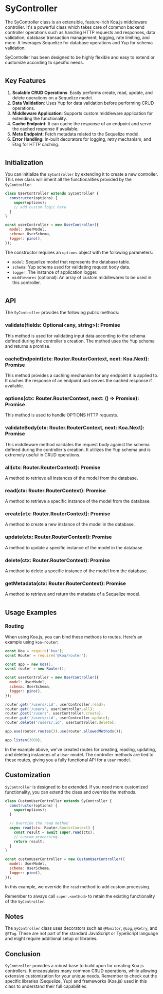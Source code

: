 # **SyController**

The SyController class is an extensible, feature-rich Koa.js middleware controller. It's a powerful class which takes care of common backend controller operations such as handling HTTP requests and responses, data validation, database transaction management, logging, rate limiting, and more. It leverages Sequelize for database operations and Yup for schema validation.

SyController has been designed to be highly flexible and easy to extend or customize according to specific needs.

#

## Key Features

1. **Scalable CRUD Operations**: Easily performs create, read, update, and delete operations on a Sequelize model.
2. **Data Validation**: Uses Yup for data validation before performing CRUD operations.
3. **Middleware Application**: Supports custom middleware application for extending the functionality.
4. **Cache Endpoint**: It can cache the response of an endpoint and serve the cached response if available.
5. **Meta Endpoint**: Fetch metadata related to the Sequelize model.
6. **Error Handling**: In-built decorators for logging, retry mechanism, and Etag for HTTP caching.

#

## Initialization

You can initialize the `SyController` by extending it to create a new controller. This new class will inherit all the functionalities provided by the `SyController`.

```javascript
class UserController extends SyController {
  constructor(options) {
    super(options);
    // add custom logic here
  }
}

const userController = new UserController({
  model: UserModel,
  schema: UserSchema,
  logger: pino(),
});
```

The constructor requires an `options` object with the following parameters:

- `model`: Sequelize model that represents the database table.
- `schema`: Yup schema used for validating request body data.
- `logger`: The instance of application logger.
- `middlewares` (optional): An array of custom middlewares to be used in this controller.

#

## API

The `SyController` provides the following public methods:

### validate(fields: Optional<any, string>): Promise

This method is used for validating input data according to the schema defined during the controller's creation. The method uses the Yup schema and returns a promise.

### cacheEndpoint(ctx: Router.RouterContext, next: Koa.Next): Promise

This method provides a caching mechanism for any endpoint it is applied to. It caches the response of an endpoint and serves the cached response if available.

### options(ctx: Router.RouterContext, next: () => Promise<any>): Promise

This method is used to handle OPTIONS HTTP requests.

### validateBody(ctx: Router.RouterContext, next: Koa.Next): Promise

This middleware method validates the request body against the schema defined during the controller's creation. It utilizes the Yup schema and is extremely useful in CRUD operations.

### all(ctx: Router.RouterContext): Promise

A method to retrieve all instances of the model from the database.

### read(ctx: Router.RouterContext): Promise

A method to retrieve a specific instance of the model from the database.

### create(ctx: Router.RouterContext): Promise<void>

A method to create a new instance of the model in the database.

### update(ctx: Router.RouterContext): Promise<void>

A method to update a specific instance of the model in the database.

### delete(ctx: Router.RouterContext): Promise<void>

A method to delete a specific instance of the model from the database.

### getMetadata(ctx: Router.RouterContext): Promise<void>

A method to retrieve and return the metadata of a Sequelize model.

#

## Usage Examples

### Routing

When using Koa.js, you can bind these methods to routes. Here's an example using `koa-router`:

```javascript
const Koa = require('koa');
const Router = require('@koa/router');

const app = new Koa();
const router = new Router();

const userController = new UserController({
  model: UserModel,
  schema: UserSchema,
  logger: pino(),
});

router.get('/users/:id', userController.read);
router.get('/users', userController.all);
router.post('/users', userController.create);
router.put('/users/:id', userController.update);
router.delete('/users/:id', userController.delete);

app.use(router.routes()).use(router.allowedMethods());

app.listen(3000);
```

In the example above, we've created routes for creating, reading, updating, and deleting instances of a `User` model. The controller methods are tied to these routes, giving you a fully functional API for a `User` model.

## Customization

`SyController` is designed to be extended. If you need more customized functionality, you can extend the class and override the methods.

```javascript
class CustomUserController extends SyController {
  constructor(options) {
    super(options);
  }

  // Override the read method
  async read(ctx: Router.RouterContext) {
    const result = await super.read(ctx);
    // custom processing...
    return result;
  }
}

const customUserController = new CustomUserController({
  model: UserModel,
  schema: UserSchema,
  logger: pino(),
});
```

In this example, we override the `read` method to add custom processing.

Remember to always call `super.<method>` to retain the existing functionality of the `SyController`.

## Notes

The `SyController` class uses decorators such as `@Monitor`, `@Log`, `@Retry`, and `@ETag`. These are not part of the standard JavaScript or TypeScript language and might require additional setup or libraries.

## Conclusion

`SyController` provides a robust base to build upon for creating Koa.js controllers. It encapsulates many common CRUD operations, while allowing extensive customization for your unique needs. Remember to check out the specific libraries (Sequelize, Yup) and frameworks (Koa.js) used in this class to understand their full capabilities.
